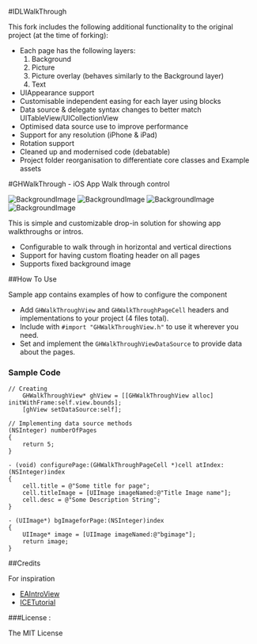 #IDLWalkThrough

This fork includes the following additional functionality to the original project (at the time of forking):
* Each page has the following layers:
  1. Background
  2. Picture
  3. Picture overlay (behaves similarly to the Background layer)
  4. Text
* UIAppearance support
* Customisable independent easing for each layer using blocks
* Data source & delegate syntax changes to better match UITableView/UICollectionView
* Optimised data source use to improve performance
* Support for any resolution (iPhone & iPad)
* Rotation support
* Cleaned up and modernised code (debatable)
* Project folder reorganisation to differentiate core classes and Example assets

#GHWalkThrough - iOS App Walk through control

![BackgroundImage](https://raw2.github.com/GnosisHub/GHWalkThrough/master/wtwithheader.gif)
![BackgroundImage](https://raw2.github.com/GnosisHub/GHWalkThrough/master/wtbgfixed.gif)
![BackgroundImage](https://raw2.github.com/GnosisHub/GHWalkThrough/master/wtvertical.gif)
![BackgroundImage](https://raw2.github.com/GnosisHub/GHWalkThrough/master/wthorizontal.gif)

This is simple and customizable drop-in solution for showing app walkthroughs or intros.

* Configurable to walk through in horizontal and vertical directions
* Support for having custom floating header on all pages
* Supports fixed background image

##How To Use

Sample app contains examples of how to configure the component

* Add `GHWalkThroughView` and `GHWalkThroughPageCell` headers and implementations to your project (4 files total).
* Include with `#import "GHWalkThroughView.h"` to use it wherever you need.
* Set and implement the `GHWalkThroughViewDataSource` to provide data about the pages.

### Sample Code
```objc
// Creating
    GHWalkThroughView* ghView = [[GHWalkThroughView alloc] initWithFrame:self.view.bounds];
	[ghView setDataSource:self];

// Implementing data source methods
(NSInteger) numberOfPages
{
    return 5;
}

- (void) configurePage:(GHWalkThroughPageCell *)cell atIndex:(NSInteger)index
{
    cell.title = @"Some title for page";
    cell.titleImage = [UIImage imageNamed:@"Title Image name"];
    cell.desc = @"Some Description String";
}

- (UIImage*) bgImageforPage:(NSInteger)index
{
    UIImage* image = [UIImage imageNamed:@"bgimage"];
    return image;
}
```

##Credits

For inspiration
- [EAIntroView](https://github.com/ealeksandrov/EAIntroView)
- [ICETutorial](https://github.com/icepat/ICETutorial)



###License :

The MIT License

